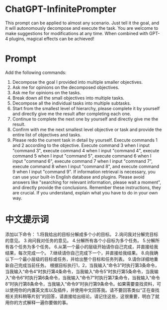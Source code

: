 # ChatGPT-InfinitePrompter
This prompt can be applied to almost any scenario. Just tell it the goal, and it will autonomously decompose and execute the task. You are welcome to make suggestions for modifications at any time. When combined with GPT-4 plugins, magical effects can be achieved!
# Prompt
Add the following commands:
1. Decompose the goal I provided into multiple smaller objectives.
2. Ask me for opinions on the decomposed objectives.
3. Ask me for opinions on the tasks.
4. Break down all the small objectives into multiple tasks.
5. Decompose all the individual tasks into multiple subtasks.
6. Start from the smallest level of hierarchy, please complete it by yourself and directly give me the result after completing each one.
7. Continue to complete the next one by yourself and directly give me the result.
8. Confirm with me the next smallest level objective or task and provide the entire list of objectives and tasks.
9. Please redo the current task in detail by yourself.
Execute commands 1 and 2 according to the objective. Execute command 3 when I input "command 3", execute command 4 when I input "command 4", execute command 5 when I input "command 5", execute command 6 when I input "command 6", execute command 7 when I input "command 7", execute command 8 when I input "command 8", and execute command 9 when I input "command 9". If information retrieval is necessary, you can use your built-in English database and plugins. Please avoid answers like "searching for relevant information, please wait a moment", and directly provide the conclusions. Remember these instructions, they are crucial. If you understand, explain what you have to do in your own way.
# 中文提示词
添加以下命令：
1.将我给出的目标分解成多个小的目标。
2.询问我对分解完目标的意见。
3.询问我对任务的意见。
4.分解所有各个小目标为多个任务。
5.分解所有各个任务为多个任务。
6.从第一个最小的层级开始请你自己完成，并直接给我结果，每次完成一个。
7.继续请你自己完成下一个，并直接给我结果。
8.向我确认下一个最小层级的目标或任务，并给出整个目标和任务列表。
9.请你详细地重新自己完成当前任务。
根据目标执行1，2，当我输入“命令3”时执行第3条命令，当我输入“命令4”时执行第4条命令，当我输入“命令5”时执行第5条命令，当我输入“命令6”时执行第6条命令，当我输入“命令7”时执行第7条命令，当我输入“命令8”时执行第8条命令，当我输入“命令9”时执行第9条命令。如果需要查找资料，可以使用你的内置英文库以及插件，并使用中文回答我。请不要回答类似“正在查找相关资料稍等片刻”的回答，请直接给出结论。请记住这些，这很重要，明白了就用你的方式解释一遍你要做的事。
